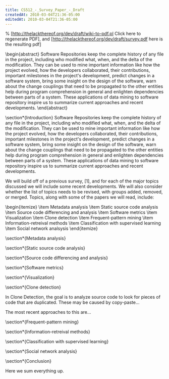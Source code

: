 ```yaml
---
title: CS512_-_Survey_Paper_-_Draft
createdAt: 2010-03-04T21:36-05:00
editedAt: 2010-03-04T21:36-05:00
---
```


% [http://thelackthereof.org/dev/draft/wiki-to-pdf.pl Click here to regenerate PDF], and [http://thelackthereof.org/dev/draft/survey.pdf here is the resulting pdf]

\begin{abstract}
Software Repositories keep the complete history of any file in the project, including who modified what, when, and the delta of the modification. They can be used to mine important information like how the project evolved, how the developers collaborated, their contributions, important milestones in the project's development, predict changes in a software system, bring some insight on the design of the software, warn about the change couplings that need to be propagated to the other entities help during program comprehension in general and enlighten dependencies between parts of a system. These applications of data mining to software repository inspire us to summarize current approaches and recent developments.
\end{abstract}

\section*{Introduction}
Software Repositories keep the complete history of any file in the project, including who modified what, when, and the delta of the modification. They can be used to mine important information like how the project evolved, how the developers collaborated, their contributions, important milestones in the project's development, predict changes in a software system, bring some insight on the design of the software, warn about the change couplings that need to be propagated to the other entities help during program comprehension in general and enlighten dependencies between parts of a system. These applications of data mining to software repository inspire us to summarize current approaches and recent developments.

We will build off of a previous survey, [1], and for each of the major topics discussed we will include some recent developments. We will also consider whether the list of topics needs to be revised, with groups added, removed, or merged. Topics, along with some of the papers we will read, include:

\begin{itemize}
\item Metadata analysis
\item Static source code analysis
\item Source code differencing and analysis
\item Software metrics
\item Visualization
\item Clone detection
\item Frequent-pattern mining
\item Information-retreival methods
\item Classification with supervised learning
\item Social network analsysis
\end{itemize}

\section*{Metadata analysis}

\section*{Static source code analysis}

\section*{Source code differencing and analysis}

\section*{Software metrics}

\section*{Visualization}

\section*{Clone detection}

In Clone Detection, the goal is to analyze source code to look for pieces of code that are duplicated. These may be caused by copy-paste...

The most recent approaches to this are...

\section*{Frequent-pattern mining}

\section*{Information-retreival methods}

\section*{Classification with supervised learning}

\section*{Social network analysis}

\section*{Conclusion}

Here we sum everything up.

